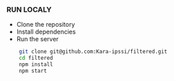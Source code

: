 ### RUN LOCALY
- Clone the repository
- Install dependencies
- Run the server
```bash
    git clone git@github.com:Kara-ipssi/filtered.git
    cd filtered
    npm install
    npm start
```